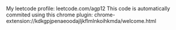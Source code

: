 My leetcode profile: leetcode.com/agp12
This code is automatically commited using this chrome plugin: chrome-extension://kdkgpjpenaeoodajljkflmlnkoihkmda/welcome.html
